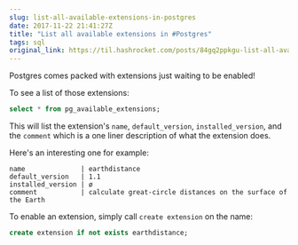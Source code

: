 ```yaml
---
slug: list-all-available-extensions-in-postgres
date: 2017-11-22 21:41:27Z
title: "List all available extensions in #Postgres"
tags: sql
original_link: https://til.hashrocket.com/posts/84gq2ppkgu-list-all-available-extensions-in-postgres
---
```



Postgres comes packed with extensions just waiting to be enabled!

To see a list of those extensions:


```sql
select * from pg_available_extensions;
```

This will list the extension's `name`, `default_version`, `installed_version`, and the `comment` which is a one liner description of what the extension does.

Here's an interesting one for example:

```
name              | earthdistance
default_version   | 1.1
installed_version | ø
comment           | calculate great-circle distances on the surface of the Earth
```


To enable an extension, simply call `create extension` on the name:

```sql
create extension if not exists earthdistance;
```


